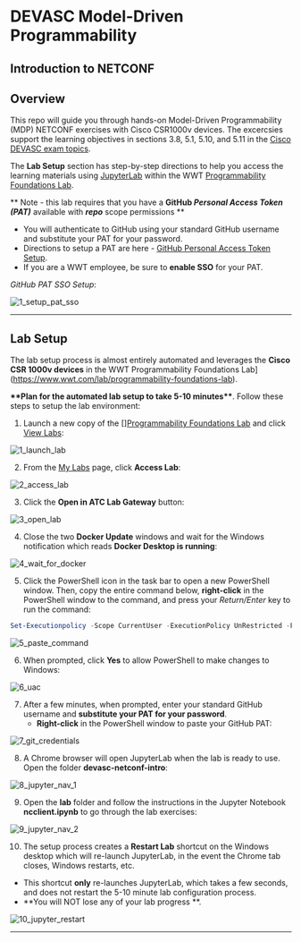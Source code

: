 # DEVASC Model-Driven Programmability

## Introduction to NETCONF

## Overview

This repo will guide you through hands-on Model-Driven Programmability (MDP) NETCONF exercises with Cisco CSR1000v devices.  The excercsies support the learning objectives in sections 3.8, 5.1, 5.10, and 5.11 in the [Cisco DEVASC exam topics](https://learningnetwork.cisco.com/s/devnet-associate-exam-topics).

The **Lab Setup** section has step-by-step directions to help you access the learning materials using [JupyterLab](https://jupyterlab.readthedocs.io/en/stable/getting_started/overview.html) within the WWT [Programmability Foundations Lab](https://www.wwt.com/lab/programmability-foundations-lab).

\*\* Note - this lab requires that you have a **GitHub *Personal Access Token (PAT)*** available with ***repo*** scope permissions \*\*

* You will authenticate to GitHub using your standard GitHub username and substitute your PAT for your password.
* Directions to setup a PAT are here -  [GitHub Personal Access Token Setup](https://docs.github.com/en/enterprise/2.15/user/articles/creating-a-personal-access-token-for-the-command-line).
* If you are a WWT employee, be sure to **enable SSO** for your PAT.



*GitHub PAT SSO Setup*:

![1_setup_pat_sso](../dcauto-nxos-off-box/_images/1_setup_pat_sso.png)

---


## Lab Setup

The lab setup process is almost entirely automated and leverages the **Cisco CSR 1000v devices** in the WWT Programmability Foundations Lab](https://www.wwt.com/lab/programmability-foundations-lab). 

**\*\*Plan for the automated lab setup to take 5-10 minutes\*\***.  Follow these steps to setup the lab environment:

1. Launch a new copy of the [][Programmability Foundations Lab](https://www.wwt.com/lab/programmability-foundations-lab) and click [View Labs](https://www.wwt.com/my-wwt/labs):

![1_launch_lab](_images/1_launch_lab.png)



2. From the [My Labs](https://www.wwt.com/my-wwt/labs) page, click **Access Lab**:

![2_access_lab](_images/2_access_lab.png)



3. Click the **Open in ATC Lab Gateway** button:

![3_open_lab](_images/3_open_lab.png)



4. Close the two **Docker Update** windows and wait for the Windows notification which reads **Docker Desktop is running**:

![4_wait_for_docker](_images/4_wait_for_docker.png)



5. Click the PowerShell icon in the task bar to open a new PowerShell window.  Then, copy the entire command below, **right-click** in the PowerShell window to the command, and press your *Return/Enter* key to run the command:

```powershell
Set-Executionpolicy -Scope CurrentUser -ExecutionPolicy UnRestricted -Force; Set-Location \Users\admin; Invoke-WebRequest -Uri 'https://devnet-netconf.s3.us-east-2.amazonaws.com/setup_lab.ps1' -OutFile 'setup_lab.ps1’; .\setup_lab.ps1
```


![5_paste_command](_images/5_paste_command.png)



6. When prompted, click **Yes** to allow PowerShell to make changes to Windows:

![6_uac](_images/6_uac.png)



7. After a few minutes, when prompted, enter your standard GitHub username and **substitute your PAT for your password**.
   - **Right-click** in the PowerShell window to paste your GitHub PAT:

![7_git_credentials](_images/7_git_credentials.png)



8. A Chrome browser will open JupyterLab when the lab is ready to use.  Open the folder **devasc-netconf-intro**:

![8_jupyter_nav_1](_images/8_jupyter_nav_1.png)



9. Open the **lab** folder and follow the instructions in the Jupyter Notebook **ncclient.ipynb** to go through the lab exercises:

![9_jupyter_nav_2](_images/9_jupyter_nav_2.png)



10. The setup process creates a **Restart Lab** shortcut on the Windows desktop which will re-launch JupyterLab, in the event the Chrome tab closes, Windows restarts, etc.
   - This shortcut **only** re-launches JupyterLab, which takes a few seconds, and does not restart the 5-10 minute lab configuration process.
   - **You will NOT lose any of your lab progress **.

![10_jupyter_restart](_images/10_jupyter_restart.png)



---


